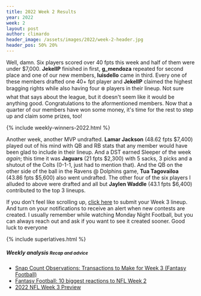 ```yaml
---
title: 2022 Week 2 Results
year: 2022
week: 2
layout: post
author: climardo
header_image: /assets/images/2022/week-2-header.jpg
header_pos: 50% 20%
---
```


Well, damn. Six players scored over 40 fpts this week and half of them were under $7,000. **JekellP** finished in first, **g_mendoza** repeated for second place and one of our new members, **luisdello** came in third. Every one of these members drafted one 40+ fpt player and **JekellP** claimed the highest bragging rights while also having four ❄️ players in their lineup. Not sure what that says about the league, but it doesn't seem like it would be anything good. Congratulations to the aformentioned members. Now that a quarter of our members have won some money, it's time for the rest to step up and claim some prizes, too!

{% include weekly-winners-2022.html %}

Another week, another MVP undrafted. **Lamar Jackson** (48.62 fpts $7,400) played out of his mind with QB and RB stats that any member would have been glad to include in their lineup. And a DST earned Sleeper of the week *again*; this time it was **Jaguars** (21 fpts $2,300) with 5 sacks, 3 picks and a shutout of the Colts (0-1-1, just had to mention that). And the QB on the other side of the ball in the Ravens @ Dolphins game, **Tua Tagovailoa** (43.86 fpts $5,600) also went undrafted. The other four of the six players I alluded to above were drafted and all but **Jaylen Waddle** (43.1 fpts $6,400) contributed to the top 3 lineups. 

If you don't feel like scrolling up, [click here](/submit) to submit your Week 3 lineup. And turn on your notifications to receive an alert when new contests are created. I usually remember while watching Monday Night Football, but you can always reach out and ask if you want to see it created sooner. Good luck to everyone 

{% include superlatives.html %}

##### Weekly analysis <small class="text-muted">Recap and advice</small>
- [Snap Count Observations: Transactions to Make for Week 3 (Fantasy Football)](https://www.thefantasyfootballers.com/analysis/snap-count-observations-transactions-to-make-for-week-3-fantasy-football/)
- [Fantasy Football: 10 biggest reactions to NFL Week 2](https://www.pff.com/news/fantasy-football-biggest-reactions-nfl-week-2-2022)
- [2022 NFL Week 3 Preview](https://www.youtube.com/playlist?list=PLRdw3IjKY2glBwxe75oy-qx7Ktr2rPEVR)
